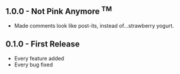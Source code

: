 
## 1.0.0 - Not Pink Anymore <sup>TM</sup>
* Made comments look like post-its, instead of...strawberry yogurt.
## 0.1.0 - First Release
* Every feature added
* Every bug fixed

